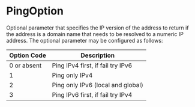 # PingOption

Optional parameter that specifies the IP version of the address to return if the address is a domain name that needs to be resolved to a numeric IP address. The optional parameter may be configured as follows:

| Option Code | Description                       |
| ----------- | --------------------------------- |
| 0 or absent | Ping IPv4 first, if fail try IPv6 |
| 1           | Ping only IPv4                    |
| 2           | Ping only IPv6 (local and global) |
| 3           | Ping IPv6 first, if fail try IPv4 |

